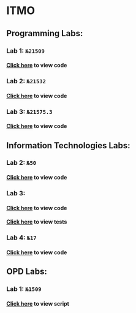 # ITMO


## Programming Labs:

### Lab 1: `№21509`
#### [Click here](https://github.com/Mrjoulin/ITMOLabs/blob/master/src/Lab01/Lab01.java) to view code
### Lab 2: `№21532`
#### [Click here](https://github.com/Mrjoulin/ITMOLabs/blob/master/src/Lab02/) to view code
### Lab 3: `№21575.3`
#### [Click here](https://github.com/Mrjoulin/ITMOLabs/blob/master/src/Lab03/) to view code

## Information Technologies Labs:
### Lab 2: `№50`
#### [Click here](https://github.com/Mrjoulin/ITMOLabs/blob/master/src/InformationLabs/HammingCode.f90) to view code

### Lab 3:
#### [Click here](https://github.com/Mrjoulin/ITMOLabs/blob/master/src/InformationLabs/Lab03/Lab03.py) to view code
#### [Click here](https://github.com/Mrjoulin/ITMOLabs/blob/master/src/InformationLabs/Lab03/Lab03Tests.py) to view tests

### Lab 4: `№17`
#### [Click here](https://github.com/Mrjoulin/ITMOLabs/blob/master/src/InformationLabs/Lab04/) to view code

## OPD Labs:
### Lab 1: `№1509`
#### [Click here](https://github.com/Mrjoulin/ITMOLabs/blob/master/src/OPDLabs/Lab01.sh) to view script
